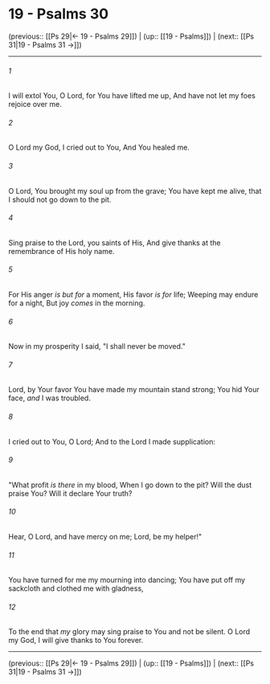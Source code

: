 # 19 - Psalms 30

(previous:: [[Ps 29|← 19 - Psalms 29]]) | (up:: [[19 - Psalms]]) | (next:: [[Ps 31|19 - Psalms 31 →]])

***


###### 1 
I will extol You, O Lord, for You have lifted me up, And have not let my foes rejoice over me. 

###### 2 
O Lord my God, I cried out to You, And You healed me. 

###### 3 
O Lord, You brought my soul up from the grave; You have kept me alive, that I should not go down to the pit. 

###### 4 
Sing praise to the Lord, you saints of His, And give thanks at the remembrance of His holy name. 

###### 5 
For His anger _is but for_ a moment, His favor _is for_ life; Weeping may endure for a night, But joy _comes_ in the morning. 

###### 6 
Now in my prosperity I said, "I shall never be moved." 

###### 7 
Lord, by Your favor You have made my mountain stand strong; You hid Your face, _and_ I was troubled. 

###### 8 
I cried out to You, O Lord; And to the Lord I made supplication: 

###### 9 
"What profit _is there_ in my blood, When I go down to the pit? Will the dust praise You? Will it declare Your truth? 

###### 10 
Hear, O Lord, and have mercy on me; Lord, be my helper!" 

###### 11 
You have turned for me my mourning into dancing; You have put off my sackcloth and clothed me with gladness, 

###### 12 
To the end that _my_ glory may sing praise to You and not be silent. O Lord my God, I will give thanks to You forever.

***

(previous:: [[Ps 29|← 19 - Psalms 29]]) | (up:: [[19 - Psalms]]) | (next:: [[Ps 31|19 - Psalms 31 →]])
